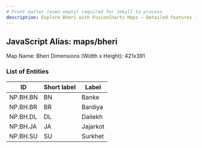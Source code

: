 ```yaml
---
# Front matter (even empty) required for Jekyll to process
description: Explore Bheri with FusionCharts Maps – Detailed features for seamless integration. Try now & enhance your data visualization today! 
---
```


## JavaScript Alias: maps/bheri

Map Name: Bheri
Dimensions (Width x Height): 421x391






### List of Entities

ID | Short label | Label
---|---|---|
NP.BH.BN|BN|Banke
NP.BH.BR|BR|Bardiya
NP.BH.DL|DL|Dailekh
NP.BH.JA|JA|Jajarkot
NP.BH.SU|SU|Surkhet